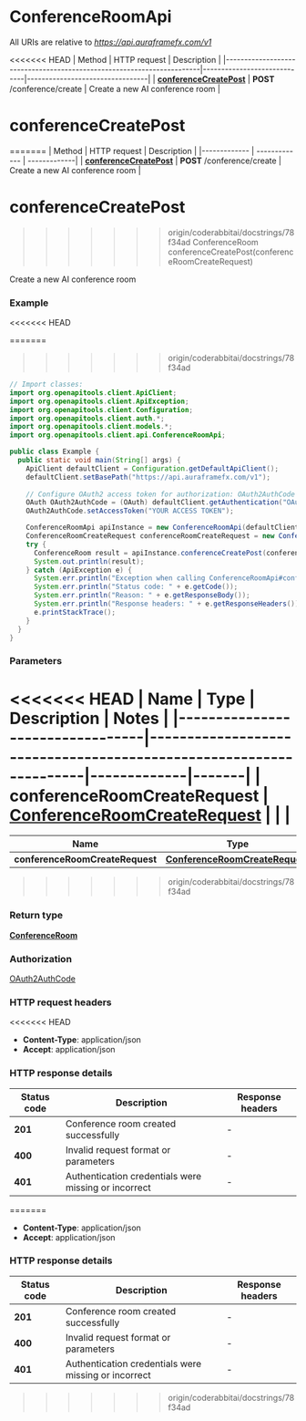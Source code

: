 # ConferenceRoomApi

All URIs are relative to *https://api.auraframefx.com/v1*

<<<<<<< HEAD
| Method                                                                | HTTP request                | Description                     |
|-----------------------------------------------------------------------|-----------------------------|---------------------------------|
| [**conferenceCreatePost**](ConferenceRoomApi.md#conferenceCreatePost) | **POST** /conference/create | Create a new AI conference room |

<a id="conferenceCreatePost"></a>

# **conferenceCreatePost**

=======
| Method | HTTP request | Description |
|------------- | ------------- | -------------|
| [**conferenceCreatePost**](ConferenceRoomApi.md#conferenceCreatePost) | **POST** /conference/create | Create a new AI conference room |


<a id="conferenceCreatePost"></a>
# **conferenceCreatePost**
>>>>>>> origin/coderabbitai/docstrings/78f34ad
> ConferenceRoom conferenceCreatePost(conferenceRoomCreateRequest)

Create a new AI conference room

### Example
<<<<<<< HEAD

=======
>>>>>>> origin/coderabbitai/docstrings/78f34ad
```java
// Import classes:
import org.openapitools.client.ApiClient;
import org.openapitools.client.ApiException;
import org.openapitools.client.Configuration;
import org.openapitools.client.auth.*;
import org.openapitools.client.models.*;
import org.openapitools.client.api.ConferenceRoomApi;

public class Example {
  public static void main(String[] args) {
    ApiClient defaultClient = Configuration.getDefaultApiClient();
    defaultClient.setBasePath("https://api.auraframefx.com/v1");
    
    // Configure OAuth2 access token for authorization: OAuth2AuthCode
    OAuth OAuth2AuthCode = (OAuth) defaultClient.getAuthentication("OAuth2AuthCode");
    OAuth2AuthCode.setAccessToken("YOUR ACCESS TOKEN");

    ConferenceRoomApi apiInstance = new ConferenceRoomApi(defaultClient);
    ConferenceRoomCreateRequest conferenceRoomCreateRequest = new ConferenceRoomCreateRequest(); // ConferenceRoomCreateRequest | 
    try {
      ConferenceRoom result = apiInstance.conferenceCreatePost(conferenceRoomCreateRequest);
      System.out.println(result);
    } catch (ApiException e) {
      System.err.println("Exception when calling ConferenceRoomApi#conferenceCreatePost");
      System.err.println("Status code: " + e.getCode());
      System.err.println("Reason: " + e.getResponseBody());
      System.err.println("Response headers: " + e.getResponseHeaders());
      e.printStackTrace();
    }
  }
}
```

### Parameters

<<<<<<< HEAD
| Name                            | Type                                                              | Description | Notes |
|---------------------------------|-------------------------------------------------------------------|-------------|-------|
| **conferenceRoomCreateRequest** | [**ConferenceRoomCreateRequest**](ConferenceRoomCreateRequest.md) |             |       |
=======
| Name | Type | Description  | Notes |
|------------- | ------------- | ------------- | -------------|
| **conferenceRoomCreateRequest** | [**ConferenceRoomCreateRequest**](ConferenceRoomCreateRequest.md)|  | |
>>>>>>> origin/coderabbitai/docstrings/78f34ad

### Return type

[**ConferenceRoom**](ConferenceRoom.md)

### Authorization

[OAuth2AuthCode](../README.md#OAuth2AuthCode)

### HTTP request headers

<<<<<<< HEAD
- **Content-Type**: application/json
- **Accept**: application/json

### HTTP response details

| Status code | Description                                          | Response headers |
|-------------|------------------------------------------------------|------------------|
| **201**     | Conference room created successfully                 | -                |
| **400**     | Invalid request format or parameters                 | -                |
| **401**     | Authentication credentials were missing or incorrect | -                |
=======
 - **Content-Type**: application/json
 - **Accept**: application/json

### HTTP response details
| Status code | Description | Response headers |
|-------------|-------------|------------------|
| **201** | Conference room created successfully |  -  |
| **400** | Invalid request format or parameters |  -  |
| **401** | Authentication credentials were missing or incorrect |  -  |
>>>>>>> origin/coderabbitai/docstrings/78f34ad

